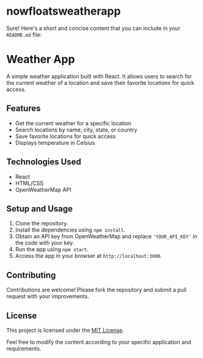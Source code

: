 # nowfloatsweatherapp
Sure! Here's a short and concise content that you can include in your `README.md` file:

# Weather App

A simple weather application built with React. It allows users to search for the current weather of a location and save their favorite locations for quick access.

## Features

- Get the current weather for a specific location
- Search locations by name, city, state, or country
- Save favorite locations for quick access
- Displays temperature in Celsius

## Technologies Used

- React
- HTML/CSS
- OpenWeatherMap API

## Setup and Usage

1. Clone the repository.
2. Install the dependencies using `npm install`.
3. Obtain an API key from OpenWeatherMap and replace `'YOUR_API_KEY'` in the code with your key.
4. Run the app using `npm start`.
5. Access the app in your browser at `http://localhost:3000`.

## Contributing

Contributions are welcome! Please fork the repository and submit a pull request with your improvements.

## License

This project is licensed under the [MIT License](LICENSE).

Feel free to modify the content according to your specific application and requirements.
